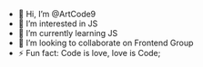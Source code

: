 - 👋 Hi, I’m @ArtCode9
- 👀 I’m interested in JS  
- 🌱 I’m currently learning JS
- 💞️ I’m looking to collaborate on Frontend Group
- ⚡ Fun fact: Code is love, love is Code;

<!---
ArtCode9/ArtCode9 is a ✨ special ✨ repository because its `README.md` (this file) appears on your GitHub profile.
You can click the Preview link to take a look at your changes.
--->
